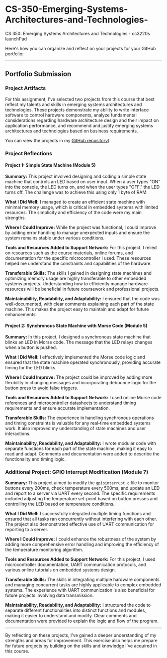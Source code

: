 # CS-350-Emerging-Systems-Architectures-and-Technologies-
CS 350: Emerging Systems Architectures and Technologies - cc3220s launchPad



Here's how you can organize and reflect on your projects for your GitHub portfolio:

---

## Portfolio Submission

### Project Artifacts

For this assignment, I've selected two projects from this course that best reflect my talents and skills in emerging systems architectures and technologies. These projects demonstrate my ability to write interface software to control hardware components, analyze fundamental considerations regarding hardware architecture design and their impact on application performance, and recommend and justify emerging systems architectures and technologies based on business requirements. 

You can view the projects in my [GitHub repository](https://github.com/WwiseAudioMaker/CS-350-Emerging-Systems-Architectures-and-Technologies-/edit/main/README.md)).

### Project Reflections

#### Project 1: Simple State Machine (Module 5)
**Summary:** 
This project involved designing and coding a simple state machine that controls an LED based on user input. When a user types "ON" into the console, the LED turns on, and when the user types "OFF," the LED turns off. The challenge was to achieve this using only 1 byte of RAM.

**What I Did Well:** 
I managed to create an efficient state machine with minimal memory usage, which is critical in embedded systems with limited resources. The simplicity and efficiency of the code were my main strengths.

**Where I Could Improve:** 
While the project was functional, I could improve by adding error handling to manage unexpected inputs and ensure the system remains stable under various conditions.

**Tools and Resources Added to Support Network:** 
For this project, I relied on resources such as the course materials, online forums, and documentation for the specific microcontroller I used. These resources helped me understand the constraints and capabilities of the hardware.

**Transferable Skills:** 
The skills I gained in designing state machines and optimizing memory usage are highly transferable to other embedded systems projects. Understanding how to efficiently manage hardware resources will be beneficial in future coursework and professional projects.

**Maintainability, Readability, and Adaptability:** 
I ensured that the code was well-documented, with clear comments explaining each part of the state machine. This makes the project easy to maintain and adapt for future enhancements.

#### Project 2: Synchronous State Machine with Morse Code (Module 5)
**Summary:** 
In this project, I designed a synchronous state machine that blinks an LED in Morse code. The message that the LED relays changes when a button is pushed.

**What I Did Well:** 
I effectively implemented the Morse code logic and ensured that the state machine operated synchronously, providing accurate timing for the LED blinks.

**Where I Could Improve:** 
The project could be improved by adding more flexibility in changing messages and incorporating debounce logic for the button press to avoid false triggers.

**Tools and Resources Added to Support Network:** 
I used online Morse code references and microcontroller datasheets to understand timing requirements and ensure accurate implementation.

**Transferable Skills:** 
The experience in handling synchronous operations and timing constraints is valuable for any real-time embedded systems work. It also improved my understanding of state machines and user interactions.

**Maintainability, Readability, and Adaptability:** 
I wrote modular code with separate functions for each part of the state machine, making it easy to read and adapt. Comments and documentation were added to describe the functionality and timing logic.

### Additional Project: GPIO Interrupt Modification (Module 7)
**Summary:** 
This project aimed to modify the `gpiointerrupt.c` file to monitor buttons every 200ms, check temperature every 500ms, and update an LED and report to a server via UART every second. The specific requirements included adjusting the temperature set-point based on button presses and controlling the LED based on temperature conditions.

**What I Did Well:** 
I successfully integrated multiple timing functions and ensured that all tasks ran concurrently without interfering with each other. The project also demonstrated effective use of UART communication for reporting to a server.

**Where I Could Improve:** 
I could enhance the robustness of the system by adding more comprehensive error handling and improving the efficiency of the temperature monitoring algorithm.

**Tools and Resources Added to Support Network:** 
For this project, I used microcontroller documentation, UART communication protocols, and various online tutorials on embedded systems design.

**Transferable Skills:** 
The skills in integrating multiple hardware components and managing concurrent tasks are highly applicable to complex embedded systems. The experience with UART communication is also beneficial for future projects involving data transmission.

**Maintainability, Readability, and Adaptability:** 
I structured the code to separate different functionalities into distinct functions and modules, making it easier to understand and modify. Clear comments and documentation were provided to explain the logic and flow of the program.

---

By reflecting on these projects, I've gained a deeper understanding of my strengths and areas for improvement. This exercise also helps me prepare for future projects by building on the skills and knowledge I've acquired in this course.
